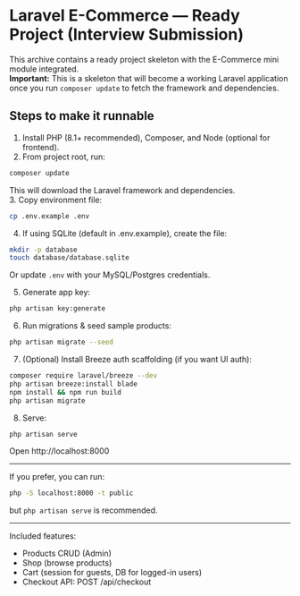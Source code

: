 # Laravel E-Commerce — Ready Project (Interview Submission)

This archive contains a ready project skeleton with the E-Commerce mini module integrated.  
**Important:** This is a skeleton that will become a working Laravel application once you run `composer update` to fetch the framework and dependencies.

## Steps to make it runnable

1. Install PHP (8.1+ recommended), Composer, and Node (optional for frontend).
2. From project root, run:
```bash
composer update
```
This will download the Laravel framework and dependencies.  
3. Copy environment file:
```bash
cp .env.example .env
```
4. If using SQLite (default in .env.example), create the file:
```bash
mkdir -p database
touch database/database.sqlite
```
Or update `.env` with your MySQL/Postgres credentials.

5. Generate app key:
```bash
php artisan key:generate
```

6. Run migrations & seed sample products:
```bash
php artisan migrate --seed
```

7. (Optional) Install Breeze auth scaffolding (if you want UI auth):
```bash
composer require laravel/breeze --dev
php artisan breeze:install blade
npm install && npm run build
php artisan migrate
```

8. Serve:
```bash
php artisan serve
```

Open http://localhost:8000

---

If you prefer, you can run:
```bash
php -S localhost:8000 -t public
```
but `php artisan serve` is recommended.

--- 

Included features:
- Products CRUD (Admin)
- Shop (browse products)
- Cart (session for guests, DB for logged-in users)
- Checkout API: POST /api/checkout
